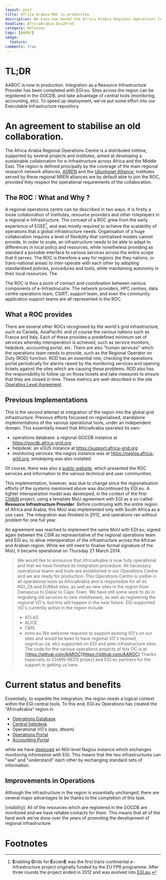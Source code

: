 ```yaml
---
layout: post
title: Africa Arabia ROC in production
description: We have now moved the Africa Arabia Regional Operations Centre to production.
headline: AfricaArabia Dev2Prod
category: Releases
tags: [AAROC]
image: 
  feature: 
comments: true 
---
```


# TL;DR
AAROC is now in production. Integration as a Resource Infrastructure Provider has been completed with EGI.eu. Sites across the region can be registered in the GOCDB, and take advantage of central tools (monitoring, accounting, etc). To speed up deployment, we've put some effort into our Executable Infrastructure repository. 

# An agreement to stabilise an old collaboration.

The Africa-Arabia Regional Operations Centre is a distributed inititive, supported by several projects and institutes, aimed at developing a sustainable collaboration for e-Infrastructure across Africa and the Middle East. The region is defined principally by the coverage of the main regional research network alliances, [ASREN](https://www.asrenorg.net) and the [Ubuntunet Alliance](https://www.ubuntunet.net); institutes served by these regional NREN alliances are by default able to join the ROC, provided they respect the operational requirements of the collaboration. 

## The ROC : What and Why ? 

A regional operations centre can be described in two ways. It is firstly a loose collaboration of institutes, resource providers and other roleplayers in a regional e-Infrastructure. The concept of a ROC grew from the early experience of EGEE[^EGEE], and was mostly required to achieve the scalability of operations that a global infrastructure needs. Organisation of a huge collaboration requires a level of flexibility that centralised models cannot provide. In order to scale, an infrastructure needs to be able to adapt to differences in local policy and resources, while nonetheless providing as standard a possible interface to various services across the entire scope that it serves. The ROC is therefore a way for regions (be they nations, or trans-national areas) to inter-operate with each other by adopting standardised policies, procedures and tools, while maintaining autonomy in their local resources. The

The ROC is thus a point of contact and coordination between various components of e-Infrastrucutre. The network providers, HPC centres, data centre operations team, CSIRT, support team, and even the community application support teams are all represented in the ROC. 

## What a ROC provides

There are several other ROCs recognised by the world's grid infrastructure, such as Canada, AsiaPacific and of course the various nations such as France and Italy. Each of these provides a predefined minimum set of services whereby interoperation is achieved, such as service monitors, helpdesk, accounting portal, etc. There are also "human services" which the operations team needs to provide, such as the Regional Operator on Duty (ROD) function. ROD has an essential role, checking the operations portal periodically for alarms raised by the monitoring services and opening tickets against the sites which are causing these problems. ROD also has the responsibility to follow up on those tickets and take measures to ensure that they are closed in time. These metrics are well-described in the site [Operating Level Agreement](https://documents.egi.eu).

## Previous Implementations

This is the second attempt at integration of the region into the global grid infrastructure. Previous efforts focussed on regionalised, standalone implementations of the various operational tools, under an independent domain. This essentially meant that AfricaArabia operated its own:

 - operations database: a regional GOCDB instance at https://gocdb.africa-grid.org
 - helpdesk: an xGUS instance at https://support.africa-grid.org
 - monitoring services: the nagios instance was at https://nagios.africa-grid.org; smokeping was also installed.

Of course, there was also a [public website](https://roc.africa-grid.org), which presented the ROC services and information to the various technical and user communities. 

This implementation, however, was due to change since the regionalisation efforts of the systems mentioned above was discontinued by EGI.eu. A tighter interoperation model was developed, in the context of the first [CHAIN](https://www.chain-project.eu/old-project) project, using a template MoU agreement with EGI as a so-called **Resource Infrastructure Provider**. Before continuing with the entire region of Africa and Arabia, this MoU was implemented only with South Africa as a use case. The integration was finished in 2012, and operations ran without problem for one full year. 

An agreement was reached to implement the same MoU with EGI.eu, signed again between the CSIR as representative of the regional operations team and EGI.eu, to allow interoperation of the infrastructure across the African and Arabian region. While we still need to finalise formal signature of the MoU, it became operational on Thursday 27 March 2014.

> We would like to announce that AfricaArabia is now fully operational and that we have finished its integration procedure. All necessary
operational teams and tools are established in our Operations Centre and we are ready for production.
> This Operations Centre is visible in all operational tools as AfricaArabia and is responsible for all ex NGI_ZA and EUMed sites, as well as new sites in the region from Damascus to Dakar to Cape Town.
> We have still some work to do in migrating old services to new middleware, as well as registering the regional VO's, but this will happen in the near future.
> EGI supported VO's currently active in the region include: 
>  - ATLAS
>  - ALICE
>  - CMS
>  - enmr.eu
> We welcome requests to support existing VO's on our sites and would be keen to have regional VO's (eumed, sagrid.ac.za, etc) supported on EGI and peer infrastructure sites.
> The code for the various operations projects of this OC is at [https://github.com/AAROC](https://github.com/AAROC)
> Thanks especially to CHAIN-REDS project and EGI.eu partners for the support in getting us here.

# Current status and benefits

Essentially, to expedite the integration, the region needs a logical context within the EGI central tools. To this end, EGI.eu Operations has created the "AfricaArabia" region in 
 
 - [Operations Database](https://goc.egi.eu/portal/index.php?Page_Type=NGI&id=881)
 - [Central helpdesk](https://ggus.eu)
 - Operational VO's (ops, dteam)
 - [Operations Portal](https://operations-portal.egi.eu/dashboard?ngi=AfricaArabia)
 - [Accounting Portal](https://accounting.egi.eu)
 
while we have [deployed](https://nagios.c4.csir.co.za/nagios) an NGI-level Nagios instance which exchanges monitoring information with EGI. This means that the two infrastructures can "see" and "understand" each other by exchanging standard sets of information. 

## Improvements in Operations

Although the infrastructure in the region is essentially unchanged, there are several major advantages to be thanks to the completion of this task. 

[visibility]: All of the resources which are registered in the GOCDB are monitored and we have reliable contacts for them. This means that all of the hard work we've done over the years of promoting the development of regional infrastructure 



# Footnotes

[^EGEE]: **E**nabling **G**rids for **E**scien**E** was the first trans-continental e-Infrastructure project originally funded by the EU FP6 programme. After three rounds the project ended in 2012 and was evolved into [EGI.eu](https://www.egi.eu).
